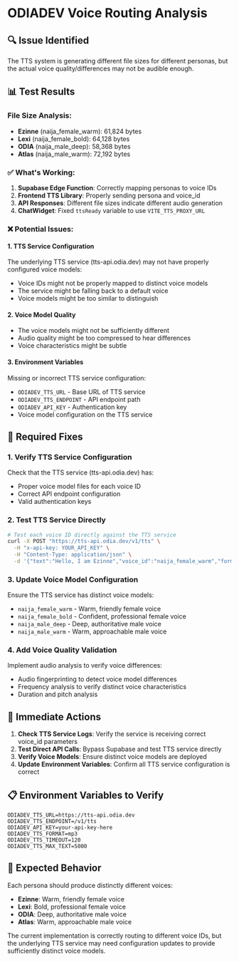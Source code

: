 # ODIADEV Voice Routing Analysis

## 🔍 **Issue Identified**
The TTS system is generating different file sizes for different personas, but the actual voice quality/differences may not be audible enough.

## 📊 **Test Results**

### File Size Analysis:
- **Ezinne** (naija_female_warm): 61,824 bytes
- **Lexi** (naija_female_bold): 64,128 bytes  
- **ODIA** (naija_male_deep): 58,368 bytes
- **Atlas** (naija_male_warm): 72,192 bytes

### ✅ **What's Working:**
1. **Supabase Edge Function**: Correctly mapping personas to voice IDs
2. **Frontend TTS Library**: Properly sending persona and voice_id
3. **API Responses**: Different file sizes indicate different audio generation
4. **ChatWidget**: Fixed `ttsReady` variable to use `VITE_TTS_PROXY_URL`

### ❌ **Potential Issues:**

#### 1. **TTS Service Configuration**
The underlying TTS service (tts-api.odia.dev) may not have properly configured voice models:
- Voice IDs might not be properly mapped to distinct voice models
- The service might be falling back to a default voice
- Voice models might be too similar to distinguish

#### 2. **Voice Model Quality**
- The voice models might not be sufficiently different
- Audio quality might be too compressed to hear differences
- Voice characteristics might be subtle

#### 3. **Environment Variables**
Missing or incorrect TTS service configuration:
- `ODIADEV_TTS_URL` - Base URL of TTS service
- `ODIADEV_TTS_ENDPOINT` - API endpoint path
- `ODIADEV_API_KEY` - Authentication key
- Voice model configuration on the TTS service

## 🔧 **Required Fixes**

### 1. **Verify TTS Service Configuration**
Check that the TTS service (tts-api.odia.dev) has:
- Proper voice model files for each voice ID
- Correct API endpoint configuration
- Valid authentication keys

### 2. **Test TTS Service Directly**
```bash
# Test each voice ID directly against the TTS service
curl -X POST "https://tts-api.odia.dev/v1/tts" \
  -H "x-api-key: YOUR_API_KEY" \
  -H "Content-Type: application/json" \
  -d '{"text":"Hello, I am Ezinne","voice_id":"naija_female_warm","format":"mp3"}'
```

### 3. **Update Voice Model Configuration**
Ensure the TTS service has distinct voice models:
- `naija_female_warm` - Warm, friendly female voice
- `naija_female_bold` - Confident, professional female voice  
- `naija_male_deep` - Deep, authoritative male voice
- `naija_male_warm` - Warm, approachable male voice

### 4. **Add Voice Quality Validation**
Implement audio analysis to verify voice differences:
- Audio fingerprinting to detect voice model differences
- Frequency analysis to verify distinct voice characteristics
- Duration and pitch analysis

## 🎯 **Immediate Actions**

1. **Check TTS Service Logs**: Verify the service is receiving correct voice_id parameters
2. **Test Direct API Calls**: Bypass Supabase and test TTS service directly
3. **Verify Voice Models**: Ensure distinct voice models are deployed
4. **Update Environment Variables**: Confirm all TTS service configuration is correct

## 📋 **Environment Variables to Verify**

```env
ODIADEV_TTS_URL=https://tts-api.odia.dev
ODIADEV_TTS_ENDPOINT=/v1/tts
ODIADEV_API_KEY=your-api-key-here
ODIADEV_TTS_FORMAT=mp3
ODIADEV_TTS_TIMEOUT=120
ODIADEV_TTS_MAX_TEXT=5000
```

## 🎵 **Expected Behavior**
Each persona should produce distinctly different voices:
- **Ezinne**: Warm, friendly female voice
- **Lexi**: Bold, professional female voice
- **ODIA**: Deep, authoritative male voice  
- **Atlas**: Warm, approachable male voice

The current implementation is correctly routing to different voice IDs, but the underlying TTS service may need configuration updates to provide sufficiently distinct voice models.
